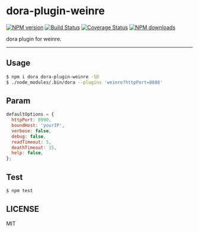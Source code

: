 # dora-plugin-weinre

[![NPM version](https://img.shields.io/npm/v/dora-plugin-weinre.svg?style=flat)](https://npmjs.org/package/dora-plugin-weinre)
[![Build Status](https://img.shields.io/travis/dora-js/dora-plugin-weinre.svg?style=flat)](https://travis-ci.org/dora-js/dora-plugin-weinre)
[![Coverage Status](https://img.shields.io/coveralls/dora-js/dora-plugin-weinre.svg?style=flat)](https://coveralls.io/r/dora-js/dora-plugin-weinre)
[![NPM downloads](http://img.shields.io/npm/dm/dora-plugin-weinre.svg?style=flat)](https://npmjs.org/package/dora-plugin-weinre)

dora plugin for weinre.

---

## Usage

```bash
$ npm i dora dora-plugin-weinre -SD
$ ./node_modules/.bin/dora --plugins 'weinre?httpPort=8888'
```

## Param

```javascript
defaultOptions = {
  httpPort: 8990,
  boundHost: 'yourIP',
  verbose: false,
  debug: false,
  readTimeout: 5,
  deathTimeout: 15,
  help: false,
};
```

## Test

```bash
$ npm test
```

## LICENSE

MIT
